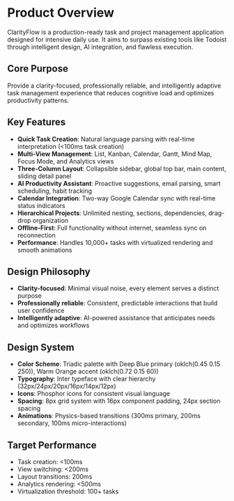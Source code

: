 # Product Overview

ClarityFlow is a production-ready task and project management application designed for intensive daily use. It aims to surpass existing tools like Todoist through intelligent design, AI integration, and flawless execution.

## Core Purpose

Provide a clarity-focused, professionally reliable, and intelligently adaptive task management experience that reduces cognitive load and optimizes productivity patterns.

## Key Features

- **Quick Task Creation**: Natural language parsing with real-time interpretation (<100ms task creation)
- **Multi-View Management**: List, Kanban, Calendar, Gantt, Mind Map, Focus Mode, and Analytics views
- **Three-Column Layout**: Collapsible sidebar, global top bar, main content, sliding detail panel
- **AI Productivity Assistant**: Proactive suggestions, email parsing, smart scheduling, habit tracking
- **Calendar Integration**: Two-way Google Calendar sync with real-time status indicators
- **Hierarchical Projects**: Unlimited nesting, sections, dependencies, drag-drop organization
- **Offline-First**: Full functionality without internet, seamless sync on reconnection
- **Performance**: Handles 10,000+ tasks with virtualized rendering and smooth animations

## Design Philosophy

- **Clarity-focused**: Minimal visual noise, every element serves a distinct purpose
- **Professionally reliable**: Consistent, predictable interactions that build user confidence
- **Intelligently adaptive**: AI-powered assistance that anticipates needs and optimizes workflows

## Design System

- **Color Scheme**: Triadic palette with Deep Blue primary (oklch(0.45 0.15 250)), Warm Orange accent (oklch(0.72 0.15 60))
- **Typography**: Inter typeface with clear hierarchy (32px/24px/20px/16px/14px/12px)
- **Icons**: Phosphor icons for consistent visual language
- **Spacing**: 8px grid system with 16px component padding, 24px section spacing
- **Animations**: Physics-based transitions (300ms primary, 200ms secondary, 100ms micro-interactions)

## Target Performance

- Task creation: <100ms
- View switching: <200ms
- Layout transitions: 200ms
- Analytics rendering: <500ms
- Virtualization threshold: 100+ tasks
